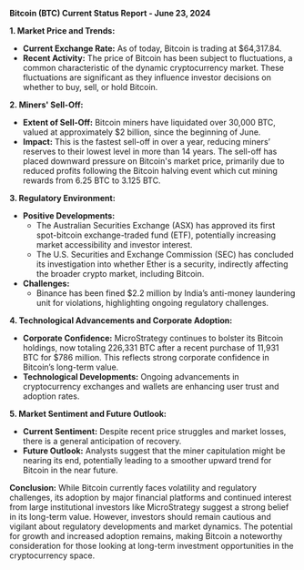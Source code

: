 **Bitcoin (BTC) Current Status Report - June 23, 2024**

**1. Market Price and Trends:**
- **Current Exchange Rate:** As of today, Bitcoin is trading at $64,317.84.
- **Recent Activity:** The price of Bitcoin has been subject to fluctuations, a common characteristic of the dynamic cryptocurrency market. These fluctuations are significant as they influence investor decisions on whether to buy, sell, or hold Bitcoin.

**2. Miners' Sell-Off:**
- **Extent of Sell-Off:** Bitcoin miners have liquidated over 30,000 BTC, valued at approximately $2 billion, since the beginning of June.
- **Impact:** This is the fastest sell-off in over a year, reducing miners’ reserves to their lowest level in more than 14 years. The sell-off has placed downward pressure on Bitcoin's market price, primarily due to reduced profits following the Bitcoin halving event which cut mining rewards from 6.25 BTC to 3.125 BTC.

**3. Regulatory Environment:**
- **Positive Developments:**
  - The Australian Securities Exchange (ASX) has approved its first spot-bitcoin exchange-traded fund (ETF), potentially increasing market accessibility and investor interest.
  - The U.S. Securities and Exchange Commission (SEC) has concluded its investigation into whether Ether is a security, indirectly affecting the broader crypto market, including Bitcoin.
- **Challenges:**
  - Binance has been fined $2.2 million by India’s anti-money laundering unit for violations, highlighting ongoing regulatory challenges.

**4. Technological Advancements and Corporate Adoption:**
- **Corporate Confidence:** MicroStrategy continues to bolster its Bitcoin holdings, now totaling 226,331 BTC after a recent purchase of 11,931 BTC for $786 million. This reflects strong corporate confidence in Bitcoin’s long-term value.
- **Technological Developments:** Ongoing advancements in cryptocurrency exchanges and wallets are enhancing user trust and adoption rates.

**5. Market Sentiment and Future Outlook:**
- **Current Sentiment:** Despite recent price struggles and market losses, there is a general anticipation of recovery.
- **Future Outlook:** Analysts suggest that the miner capitulation might be nearing its end, potentially leading to a smoother upward trend for Bitcoin in the near future.

**Conclusion:**
While Bitcoin currently faces volatility and regulatory challenges, its adoption by major financial platforms and continued interest from large institutional investors like MicroStrategy suggest a strong belief in its long-term value. However, investors should remain cautious and vigilant about regulatory developments and market dynamics. The potential for growth and increased adoption remains, making Bitcoin a noteworthy consideration for those looking at long-term investment opportunities in the cryptocurrency space.